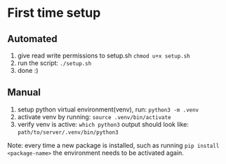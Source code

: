 # First time setup

## Automated
1. give read write permissions to setup.sh ```chmod u+x setup.sh```
2. run the script: ```./setup.sh```
3. done :)

## Manual 
1. setup python virtual environment(venv), run: ```python3 -m .venv```
2. activate venv by running: ```source .venv/bin/activate```
3. verify venv is active: ```which python3```
    output should look like: ```path/to/server/.venv/bin/python3```

Note:
    every time a new package is installed, such as running ```pip install <package-name>```
    the environment needs to be activated again.

